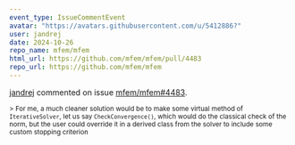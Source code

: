 ```yaml
---
event_type: IssueCommentEvent
avatar: "https://avatars.githubusercontent.com/u/5412886?"
user: jandrej
date: 2024-10-26
repo_name: mfem/mfem
html_url: https://github.com/mfem/mfem/pull/4483
repo_url: https://github.com/mfem/mfem
---
```


<a href='https://github.com/jandrej' target='_blank'>jandrej</a> commented on issue <a href='https://github.com/mfem/mfem/pull/4483' target='_blank'>mfem/mfem#4483</a>.

<small>> For me, a much cleaner solution would be to make some virtual method of `IterativeSolver`, let us say `CheckConvergence()`, which would do the classical check of the norm, but the user could override it in a derived class from the solver to include some custom stopping criterion 